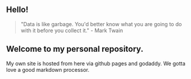## Hello! 

> "Data is like garbage. You'd better know what you are going to do with it before you collect it." - Mark Twain

Welcome to my personal repository. 
----

My own site is hosted from here via github pages and godaddy. 
We gotta love a good markdown processor. 

<!-- https://squidfunk.github.io/mkdocs-material/reference/content-tabs/#grouping-other-content-unordered-list -->

